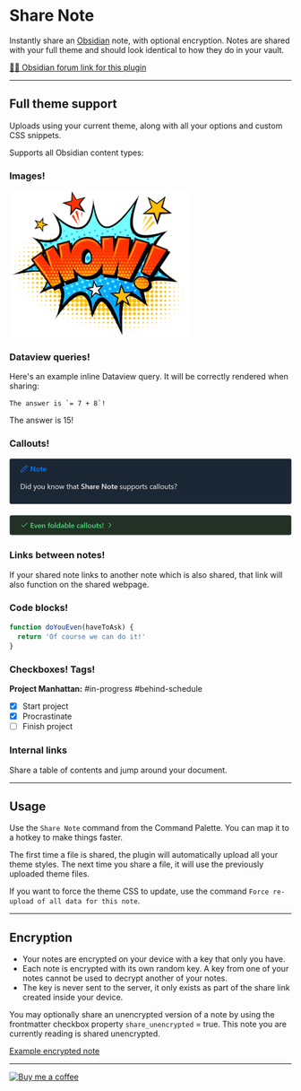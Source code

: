 # Share Note

Instantly share an [Obsidian](https://obsidian.md) note, with optional encryption. Notes are shared with your full theme and should look identical to how they do in your vault.

[📝💬 Obsidian forum link for this plugin](https://forum.obsidian.md/t/42788)

---

## Full theme support

Uploads using your current theme, along with all your options and custom CSS snippets.

Supports all Obsidian content types:

### Images!

<img width="320" src="docs/wow5.png">

### Dataview queries!

Here's an example inline Dataview query. It will be correctly rendered when sharing:

```
The answer is `= 7 + 8`!
```

The answer is 15!

### Callouts!

<img width="600" src="docs/callouts.png">

### Links between notes!

If your shared note links to another note which is also shared, that link will also function on the shared webpage.

### Code blocks!

```javascript
function doYouEven(haveToAsk) {
  return 'Of course we can do it!'
}
```

### Checkboxes! Tags!

**Project Manhattan:** #in-progress #behind-schedule

- [x] Start project
- [x] Procrastinate
- [ ] Finish project

### Internal links

Share a table of contents and jump around your document.

---

## Usage

Use the `Share Note` command from the Command Palette. You can map it to a hotkey to make things faster.

The first time a file is shared, the plugin will automatically upload all your theme styles. The next time you share a file, it will use the previously uploaded theme files.

If you want to force the theme CSS to update, use the command `Force re-upload of all data for this note`.

---

## Encryption

- Your notes are encrypted on your device with a key that only you have.
- Each note is encrypted with its own random key. A key from one of your notes cannot be used to decrypt another of your notes.
- The key is never sent to the server, it only exists as part of the share link created inside your device.

You may optionally share an unencrypted version of a note by using the frontmatter checkbox property `share_unencrypted` = true. This note you are currently reading is shared unencrypted.

[Example encrypted note](https://share.note.sx/4earajc8#PtC3oQDjDQK9VP7fljmQkLBA/rIMb2tbFsGoG44VdFY)

---

<a href="https://ko-fi.com/alan_" target="_blank"><img src="https://cdn.buymeacoffee.com/buttons/v2/default-yellow.png" alt="Buy me a coffee" style="width:190px"></a>
